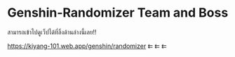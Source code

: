 # Genshin-Randomizer Team and Boss 
สามารถเข้าไปดูเว็ปได้ที่ลิ้งด้านล่างนี้เลย!!

https://kiyang-101.web.app/genshin/randomizer   ⇇  ⇇  ⇇
